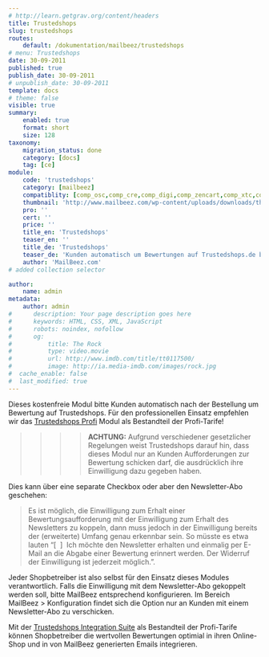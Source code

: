 ```yaml
---
# http://learn.getgrav.org/content/headers
title: Trustedshops
slug: trustedshops
routes:
    default: /dokumentation/mailbeez/trustedshops
# menu: Trustedshops
date: 30-09-2011
published: true
publish_date: 30-09-2011
# unpublish_date: 30-09-2011
template: docs
# theme: false
visible: true
summary:
    enabled: true
    format: short
    size: 128
taxonomy:
    migration_status: done
    category: [docs]
    tag: [ce]
module:
    code: 'trustedshops'
    category: [mailbeez]
    compatiblity: [comp_osc,comp_cre,comp_digi,comp_zencart,comp_xtc,comp_xtcm2,comp_gambio]
    thumbnail: 'http://www.mailbeez.com/wp-content/uploads/downloads/thumbnails/2011/09/icon_323.png'
    pro: ''
    cert: ''
    price: ''
    title_en: 'Trustedshops'
    teaser_en: ''
    title_de: 'Trustedshops'
    teaser_de: 'Kunden automatisch um Bewertungen auf Trustedshops.de bitten'
    author: 'MailBeez.com'
# added collection selector

author:
    name: admin
metadata:
    author: admin
#      description: Your page description goes here
#      keywords: HTML, CSS, XML, JavaScript
#      robots: noindex, nofollow
#      og:
#          title: The Rock
#          type: video.movie
#          url: http://www.imdb.com/title/tt0117500/
#          image: http://ia.media-imdb.com/images/rock.jpg
#  cache_enable: false
#  last_modified: true
---
```


Dieses kostenfreie Modul bitte Kunden automatisch nach der Bestellung um Bewertung auf Trustedshops. Für den professionellen Einsatz empfehlen wir das [Trustedshops Profi](/dokumentation/mailbeez/trustedshops_advanced) Modul als Bestandteil der Profi-Tarife!

>>>>**ACHTUNG:** Aufgrund verschiedener gesetzlicher Regelungen weist Trustedshops darauf hin, dass dieses Modul nur an Kunden Aufforderungen zur Bewertung schicken darf, die ausdrücklich ihre Einwilligung dazu gegeben haben. 

Dies kann über eine separate Checkbox oder aber den Newsletter-Abo geschehen:

> Es ist möglich, die Einwilligung zum Erhalt einer Bewertungsaufforderung mit der Einwilligung zum Erhalt des Newsletters zu koppeln, dann muss jedoch in der Einwilligung bereits der (erweiterte) Umfang genau erkennbar sein. So müsste es etwa lauten “[  ]  Ich möchte den Newsletter erhalten und einmalig per E-Mail an die Abgabe einer Bewertung erinnert werden. Der Widerruf der Einwilligung ist jederzeit möglich.”.

Jeder Shopbetreiber ist also selbst für den Einsatz dieses Modules verantwortlich. Falls die Einwilligung mit dem Newsletter-Abo gekoppelt werden soll, bitte MailBeez entsprechend konfigurieren. Im Bereich MailBeez > Konfiguration findet sich die Option nur an Kunden mit einem Newsletter-Abo zu verschicken.

Mit der [Trustedshops Integration Suite](/dokumentation/configbeez/config_trustedshops_rss_importer) als Bestandteil der Profi-Tarife können Shopbetreiber die wertvollen Bewertungen optimial in ihren Online-Shop und in von MailBeez generierten Emails integrieren.
